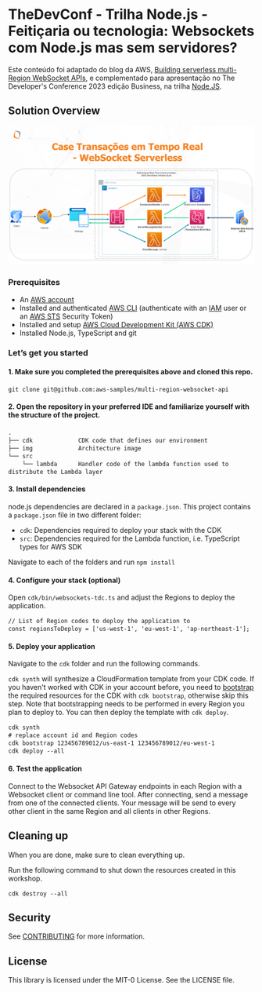# TheDevConf - Trilha Node.js - Feitiçaria ou tecnologia: Websockets com Node.js mas sem servidores?

Este conteúdo foi adaptado do blog da AWS, [Building serverless multi-Region WebSocket APIs](https://aws.amazon.com/blogs/compute/building-serverless-multi-region-websocket-apis/), e complementado para apresentação no The Developer's Conference 2023 edição Business, na trilha [Node.JS](https://thedevconf.com/tdc/2023/business/trilha-node-js).

## Solution Overview

![Diagram](img/presentation-architecture.png)

### Prerequisites

- An [AWS account](https://portal.aws.amazon.com/billing/signup#/start)
- Installed and authenticated [AWS CLI](https://docs.aws.amazon.com/en_pv/cli/latest/userguide/cli-chap-install.html) (authenticate with an [IAM](https://docs.aws.amazon.com/IAM/latest/UserGuide/getting-started.html) user or an [AWS STS](https://docs.aws.amazon.com/STS/latest/APIReference/Welcome.html) Security Token)
- Installed and setup [AWS Cloud Development Kit (AWS CDK)](https://docs.aws.amazon.com/cdk/latest/guide/getting_started.html)
- Installed Node.js, TypeScript and git


### Let’s get you started

#### 1. Make sure you completed the prerequisites above and cloned this repo.

```
git clone git@github.com:aws-samples/multi-region-websocket-api
```

#### 2. Open the repository in your preferred IDE and familiarize yourself with the structure of the project.

```
.
├── cdk             CDK code that defines our environment
├── img             Architecture image
└── src
    └── lambda      Handler code of the lambda function used to distribute the Lambda layer
```


#### 3. Install dependencies

node.js dependencies are declared in a `package.json`.
This project contains a `package.json` file in two different folder: 
- `cdk`: Dependencies required to deploy your stack with the CDK
- `src`: Dependencies required for the Lambda function, i.e. TypeScript types for AWS SDK 

Navigate to each of the folders and run `npm install`

#### 4. Configure your stack (optional)

Open `cdk/bin/websockets-tdc.ts` and adjust the Regions to deploy the application.

```
// List of Region codes to deploy the application to
const regionsToDeploy = ['us-west-1', 'eu-west-1', 'ap-northeast-1'];
```

#### 5. Deploy your application

Navigate to the `cdk` folder and run the following commands. 

`cdk synth` will synthesize a CloudFormation template from your CDK code. If you haven't worked with CDK in your account before, you need to [bootstrap](https://docs.aws.amazon.com/cdk/v2/guide/bootstrapping.html) the required resources for the CDK with `cdk bootstrap`, otherwise skip this step. Note that bootstrapping needs to be performed in every Region you plan to deploy to. You can then deploy the template with `cdk deploy`.


```
cdk synth 
# replace account id and Region codes
cdk bootstrap 123456789012/us-east-1 123456789012/eu-west-1 
cdk deploy --all
```

#### 6. Test the application

Connect to the Websocket API Gateway endpoints in each Region with a Websocket client or command line tool. After connecting, send a message from one of the connected clients. Your message will be send to every other client in the same Region and all clients in other Regions.

## Cleaning up

When you are done, make sure to clean everything up.

Run the following command to shut down the resources created in this workshop.

```
cdk destroy --all
```

## Security

See [CONTRIBUTING](CONTRIBUTING.md#security-issue-notifications) for more information.

## License

This library is licensed under the MIT-0 License. See the LICENSE file.
